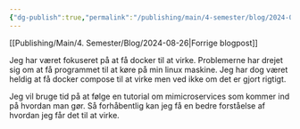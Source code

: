 ```yaml
---
{"dg-publish":true,"permalink":"/publishing/main/4-semester/blog/2024-08-28/","title":"Ons. d. 28. Aug","hide":true,"tags":["Systemudvikling","Projektarbejde","Programmering","Microservices"],"created":"2024-08-28T06:21:39.403+02:00"}
---
```


[[Publishing/Main/4. Semester/Blog/2024-08-26\|Forrige blogpost]]

Jeg har været fokuseret på at få docker til at virke. Problemerne har drejet sig
om at få programmet til at køre på min linux maskine.
Jeg har dog været heldig at få docker compose til at virke men ved ikke om det
er gjort rigtigt.

Jeg vil bruge tid på at følge en tutorial om mimicroservices som kommer ind på
hvordan man gør. Så forhåbentlig kan jeg få en bedre forståelse af hvordan jeg
får det til at virke.
